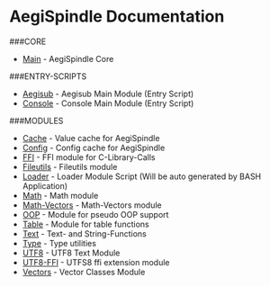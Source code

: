 AegiSpindle Documentation
=========================

###CORE
* [Main](core/main.md) - AegiSpindle Core

###ENTRY-SCRIPTS
* [Aegisub](core/aegisub.md) - Aegisub Main Module (Entry Script)
* [Console](core/console.md) - Console Main Module (Entry Script)

###MODULES
* [Cache](modules/cache.md) - Value cache for AegiSpindle
* [Config](modules/config.md) - Config cache for AegiSpindle
* [FFI](modules/ffi.md) - FFI module for C-Library-Calls
* [Fileutils](modules/fileutils.md) - Fileutils module
* [Loader](core/loader.md) - Loader Module Script (Will be auto generated by BASH Application)
* [Math](modules/math.md) - Math module
* [Math-Vectors](modules/math-vectors.md) - Math-Vectors module
* [OOP](modules/oop.md) - Module for pseudo OOP support
* [Table](modules/table.md) - Module for table functions
* [Text](modules/text.md) - Text- and String-Functions
* [Type](modules/type.md) - Type utilities
* [UTF8](modules/utf8.md) - UTF8 Text Module
* [UTF8-FFI](modules/utf8-ffi.md) - UTFS8 ffi extension module
* [Vectors](modules/vectors.md) - Vector Classes Module
